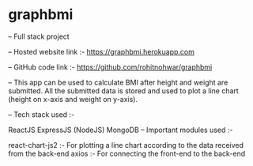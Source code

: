 # graphbmi

– Full stack project

– Hosted website link :- https://graphbmi.herokuapp.com

– GitHub code link :- https://github.com/rohitnohwar/graphbmi

– This app can be used to calculate BMI after height and weight are submitted. All the submitted data is stored and used to plot a line chart (height on x-axis and weight on y-axis).

– Tech stack used :-

ReactJS
ExpressJS (NodeJS)
MongoDB
– Important modules used :-

react-chart-js2 :- For plotting a line chart according to the data received from the back-end
axios :- For connecting the front-end to the back-end

